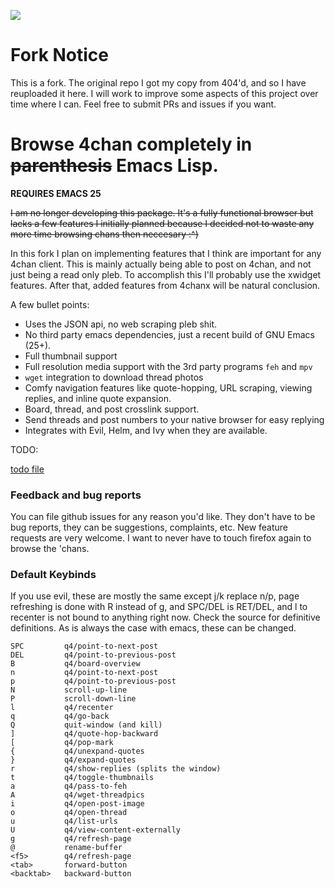 ![](qlogo.png)

# Fork Notice

This is a fork. The original repo I got my copy from 404'd, and so I have reuploaded it here. I will work to improve some aspects of this project over time where I can. Feel free to submit PRs and issues if you want.

# Browse 4chan completely in ~~parenthesis~~ Emacs Lisp.

**REQUIRES EMACS 25**

~~I am no longer developing this package. It's a fully functional browser but lacks a few features I initially planned because I decided not to waste any more time browsing chans then neccesary :^)~~


In this fork I plan on implementing features that I think are important for any 4chan client.
This is mainly actually being able to post on 4chan, and not just being a read only pleb.
To accomplish this I'll probably use the xwidget features.
After that, added features from 4chanx will be natural conclusion.

A few bullet points:
  * Uses the JSON api, no web scraping pleb shit.
  * No third party emacs dependencies, just a recent build of GNU Emacs (25+).
  * Full thumbnail support
  * Full resolution media support with the 3rd party programs `feh` and `mpv`
  * `wget` integration to download thread photos
  * Comfy navigation features like quote-hopping, URL scraping, viewing replies, and inline quote expansion.
  * Board, thread, and post crosslink support.
  * Send threads and post numbers to your native browser for easy replying
  * Integrates with Evil, Helm, and Ivy when they are available.

TODO:

[todo file](./project-todo.org)

### Feedback and bug reports
You can file github issues for any reason you'd like. They don't have to be bug reports, they can be suggestions, complaints, etc. New feature requests are very welcome. I want to never have to touch firefox again to browse the 'chans.

### Default Keybinds
If you use evil, these are mostly the same except j/k replace n/p, page refreshing is done with R instead of g, and SPC/DEL is RET/DEL, and l to recenter is not bound to anything right now. Check the source for definitive definitions. As is always the case with emacs, these can be changed.

    SPC         q4/point-to-next-post
    DEL         q4/point-to-previous-post
    B           q4/board-overview
    n           q4/point-to-next-post
    p           q4/point-to-previous-post
    N           scroll-up-line
    P           scroll-down-line
    l           q4/recenter
    q           q4/go-back
    Q           quit-window (and kill)
    ]           q4/quote-hop-backward
    [           q4/pop-mark
    {           q4/unexpand-quotes
    }           q4/expand-quotes
    r           q4/show-replies (splits the window)
    t           q4/toggle-thumbnails
    a           q4/pass-to-feh
    A           q4/wget-threadpics
    i           q4/open-post-image
    o           q4/open-thread
    u           q4/list-urls
    U           q4/view-content-externally
    g           q4/refresh-page
    @           rename-buffer
    <f5>        q4/refresh-page
    <tab>       forward-button
    <backtab>   backward-button
